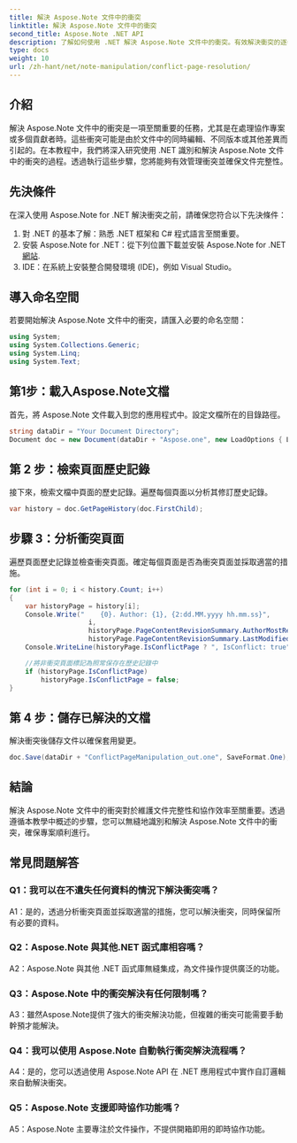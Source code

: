 ```yaml
---
title: 解決 Aspose.Note 文件中的衝突
linktitle: 解決 Aspose.Note 文件中的衝突
second_title: Aspose.Note .NET API
description: 了解如何使用 .NET 解決 Aspose.Note 文件中的衝突。有效解決衝突的逐步指南。
type: docs
weight: 10
url: /zh-hant/net/note-manipulation/conflict-page-resolution/
---
```

## 介紹

解決 Aspose.Note 文件中的衝突是一項至關重要的任務，尤其是在處理協作專案或多個貢獻者時。這些衝突可能是由於文件中的同時編輯、不同版本或其他差異而引起的。在本教程中，我們將深入研究使用 .NET 識別和解決 Aspose.Note 文件中的衝突的過程。透過執行這些步驟，您將能夠有效管理衝突並確保文件完整性。

## 先決條件

在深入使用 Aspose.Note for .NET 解決衝突之前，請確保您符合以下先決條件：

1. 對 .NET 的基本了解：熟悉 .NET 框架和 C# 程式語言至關重要。
2. 安裝 Aspose.Note for .NET：從下列位置下載並安裝 Aspose.Note for .NET[網站](https://releases.aspose.com/note/net/).
3. IDE：在系統上安裝整合開發環境 (IDE)，例如 Visual Studio。

## 導入命名空間

若要開始解決 Aspose.Note 文件中的衝突，請匯入必要的命名空間：

```csharp
using System;
using System.Collections.Generic;
using System.Linq;
using System.Text;
```

## 第1步：載入Aspose.Note文檔

首先，將 Aspose.Note 文件載入到您的應用程式中。設定文檔所在的目錄路徑。

```csharp
string dataDir = "Your Document Directory";
Document doc = new Document(dataDir + "Aspose.one", new LoadOptions { LoadHistory = true });
```

## 第 2 步：檢索頁面歷史記錄

接下來，檢索文檔中頁面的歷史記錄。遍歷每個頁面以分析其修訂歷史記錄。

```csharp
var history = doc.GetPageHistory(doc.FirstChild);
```

## 步驟 3：分析衝突頁面

遍歷頁面歷史記錄並檢查衝突頁面。確定每個頁面是否為衝突頁面並採取適當的措施。

```csharp
for (int i = 0; i < history.Count; i++)
{
    var historyPage = history[i];
    Console.Write("    {0}. Author: {1}, {2:dd.MM.yyyy hh.mm.ss}",
                    i,
                    historyPage.PageContentRevisionSummary.AuthorMostRecent,
                    historyPage.PageContentRevisionSummary.LastModifiedTime);
    Console.WriteLine(historyPage.IsConflictPage ? ", IsConflict: true" : string.Empty);

    //將非衝突頁面標記為照常保存在歷史記錄中
    if (historyPage.IsConflictPage)
        historyPage.IsConflictPage = false;
}
```

## 第 4 步：儲存已解決的文檔

解決衝突後儲存文件以確保套用變更。

```csharp
doc.Save(dataDir + "ConflictPageManipulation_out.one", SaveFormat.One);
```

## 結論

解決 Aspose.Note 文件中的衝突對於維護文件完整性和協作效率至關重要。透過遵循本教學中概述的步驟，您可以無縫地識別和解決 Aspose.Note 文件中的衝突，確保專案順利進行。

## 常見問題解答

### Q1：我可以在不遺失任何資料的情況下解決衝突嗎？

A1：是的，透過分析衝突頁面並採取適當的措施，您可以解決衝突，同時保留所有必要的資料。

### Q2：Aspose.Note 與其他.NET 函式庫相容嗎？

A2：Aspose.Note 與其他 .NET 函式庫無縫集成，為文件操作提供廣泛的功能。

### Q3：Aspose.Note 中的衝突解決有任何限制嗎？

A3：雖然Aspose.Note提供了強大的衝突解決功能，但複雜的衝突可能需要手動幹預才能解決。

### Q4：我可以使用 Aspose.Note 自動執行衝突解決流程嗎？

A4：是的，您可以透過使用 Aspose.Note API 在 .NET 應用程式中實作自訂邏輯來自動解決衝突。

### Q5：Aspose.Note 支援即時協作功能嗎？

A5：Aspose.Note 主要專注於文件操作，不提供開箱即用的即時協作功能。